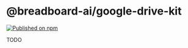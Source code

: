 # @breadboard-ai/google-drive-kit

[![Published on npm](https://img.shields.io/npm/v/@breadboard-ai/google-drive-kit.svg?logo=npm)](https://www.npmjs.com/package/@breadboard-ai/google-drive-kit)

TODO
